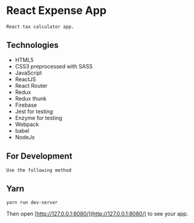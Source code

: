 # React Expense App

```React tax calculator app.```

## Technologies
* HTML5
* CSS3 preprocessed with SASS 
* JavaScript
* ReactJS
* React Router
* Redux
* Redux thunk
* Firebase
* Jest for testing
* Enzyme for testing
* Webpack
* babel
* NodeJs

## For Development

```Use the following method```

## Yarn

```
yarn run dev-server
```
Then open [http://127.0.0.1:8080/](http://127.0.0.1:8080/) to see your app.
